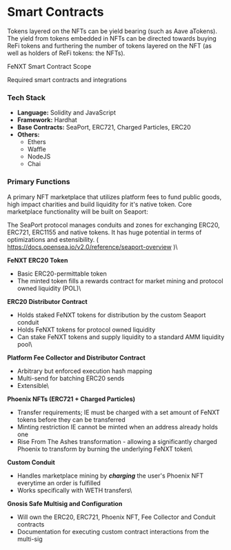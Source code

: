 # Smart Contracts



Tokens layered on the NFTs can be yield bearing (such as Aave aTokens). The yield from tokens embedded in NFTs can be directed towards buying ReFi tokens and furthering the number of tokens layered on the NFT (as well as holders of ReFi tokens: the NFTs).

FeNXT Smart Contract Scope

Required smart contracts and integrations

### Tech Stack

* **Language:** Solidity and JavaScript
* **Framework:** Hardhat
* **Base Contracts:** SeaPort, ERC721, Charged Particles, ERC20
* **Others:**
  * Ethers
  * Waffle
  * NodeJS
  * Chai

### Primary Functions

A primary NFT marketplace that utilizes platform fees to fund public goods, high impact charities and build liquidity for it's native token. Core marketplace functionality will be built on Seaport:

The SeaPort protocol manages conduits and zones for exchanging ERC20, ERC721, ERC1155 and native tokens. It has huge potential in terms of optimizations and estensibility. ( https://docs.opensea.io/v2.0/reference/seaport-overview )\


**FeNXT ERC20 Token**

* Basic ERC20-permittable token
* The minted token fills a rewards contract for market mining and protocol owned liquidity (POL)\


**ERC20 Distributor Contract**

* Holds staked FeNXT tokens for distribution by the custom Seaport conduit
* Holds FeNXT tokens for protocol owned liquidity
* Can stake FeNXT tokens and supply liquidity to a standard AMM liquidity pool\


**Platform Fee Collector and Distributor Contract**

* Arbitrary but enforced execution hash mapping
* Multi-send for batching ERC20 sends
* Extensible\


**Phoenix NFTs (ERC721 + Charged Particles)**

* Transfer requirements; IE must be charged with a set amount of FeNXT tokens before they can be transferred
* Minting restriction IE cannot be minted when an address already holds one
* Rise From The Ashes transformation - allowing a significantly charged Phoenix to transform by burning the underlying FeNXT token\


**Custom Conduit**

* Handles marketplace mining by _**charging**_ the user's Phoenix NFT everytime an order is fulfilled
* Works specifically with WETH transfers\


**Gnosis Safe Multisig and Configuration**

* Will own the ERC20, ERC721, Phoenix NFT, Fee Collector and Conduit contracts
* Documentation for executing custom contract interactions from the multi-sig
